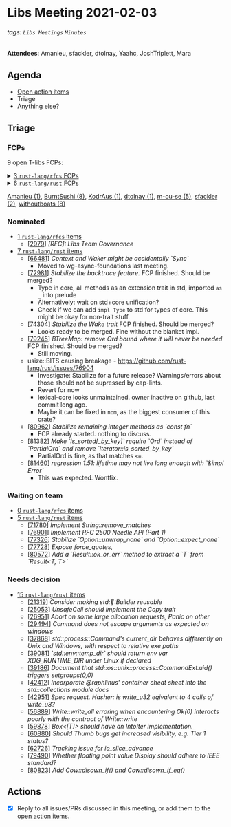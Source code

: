 # Libs Meeting 2021-02-03

###### tags: `Libs Meetings` `Minutes`

**Attendees**: Amanieu, sfackler, dtolnay, Yaahc, JoshTriplett, Mara

## Agenda

- [Open action items](https://hackmd.io/ovrbJj6CRduRgSA0Wzg2zg)
- Triage
- Anything else?

## Triage

### FCPs

9 open T-libs FCPs:
<details><summary><a href="https://github.com/rust-lang/rfcs/issues?q=is%3Aopen+label%3AT-libs+label%3Aproposed-final-comment-period">3 <code>rust-lang/rfcs</code> FCPs</a></summary>

  - [[close 2944](https://github.com/rust-lang/rfcs/issues/2944#issuecomment-714795934)] *RFC: add the Freeze trait to libcore/libstd* - (2 checkboxes left)
  - [[close 2708](https://github.com/rust-lang/rfcs/issues/2708#issuecomment-724941427)] *Generic Pointer to Field* - (2 checkboxes left)
  - [[merge 2996](https://github.com/rust-lang/rfcs/issues/2996#issuecomment-747664240)] *adds async stream rfc* - (3 checkboxes left)
</details>
<details><summary><a href="https://github.com/rust-lang/rust/issues?q=is%3Aopen+label%3AT-libs+label%3Aproposed-final-comment-period">6 <code>rust-lang/rust</code> FCPs</a></summary>

  - [[close 80595](https://github.com/rust-lang/rust/issues/80595#issuecomment-753374897)] *\`impl PartialEq&lt;Punct&gt; for char\`; symmetry for #78636* - (3 checkboxes left)
  - [[merge 78880](https://github.com/rust-lang/rust/issues/78880#issuecomment-759882257)] *Add \`NotSupported\` to \`std::io::ErrorKind\`* - (3 checkboxes left)
  - [[merge 81050](https://github.com/rust-lang/rust/issues/81050#issuecomment-765341798)] *Stabilize core::task::ready!* - (3 checkboxes left)
  - [[merge 77704](https://github.com/rust-lang/rust/issues/77704#issuecomment-760056634)] *Implement indexing slices with pairs of core::ops::Bound&lt;usize&gt;* - (3 checkboxes left)
  - [[close 75793](https://github.com/rust-lang/rust/issues/75793#issuecomment-769762122)] *Impl task::Wake for Fn* - (3 checkboxes left)
  - [[merge 70516](https://github.com/rust-lang/rust/issues/70516#issuecomment-771646381)] *Tracking Issue for ASCII methods on OsStr* - (4 checkboxes left)
</details>
<p></p>

[Amanieu (1)](https://rfcbot.rs/fcp/Amanieu), [BurntSushi (8)](https://rfcbot.rs/fcp/BurntSushi), [KodrAus (1)](https://rfcbot.rs/fcp/KodrAus), [dtolnay (1)](https://rfcbot.rs/fcp/dtolnay), [m-ou-se (5)](https://rfcbot.rs/fcp/m-ou-se), [sfackler (2)](https://rfcbot.rs/fcp/sfackler), [withoutboats (8)](https://rfcbot.rs/fcp/withoutboats)

### Nominated

- [1 `rust-lang/rfcs` items](https://github.com/rust-lang/rfcs/issues?q=is%3Aopen+label%3AT-libs+label%3AI-nominated)
  - [[2979](https://github.com/rust-lang/rfcs/pull/2979)] *\[RFC\]: Libs Team Governance*
- [7 `rust-lang/rust` items](https://github.com/rust-lang/rust/issues?q=is%3Aopen+label%3AT-libs+label%3AI-nominated)
  - [[66481](https://github.com/rust-lang/rust/issues/66481)] *Context and Waker might be accidentally \`Sync\`*
    - Moved to wg-async-foundations last meeting.
  - [[72981](https://github.com/rust-lang/rust/pull/72981)] *Stabilize the backtrace feature.*
    FCP finished. Should be merged?
    - Type in core, all methods as an extension trait in std, imported `as _` into prelude
    - Alternatively: wait on std+core unification?
    - Check if we can add `impl Type` to std for types of core. This might be okay for non-trait stuff.
  - [[74304](https://github.com/rust-lang/rust/pull/74304)] *Stabilize the Wake trait*
    FCP finished. Should be merged?
    - Looks ready to be merged. Fine without the blanket impl.
  - [[79245](https://github.com/rust-lang/rust/pull/79245)] *BTreeMap: remove Ord bound where it will never be needed*
    FCP finished. Should be merged?
    - Still moving.
  - usize::BITS causing breakage - https://github.com/rust-lang/rust/issues/76904
    - Investigate: Stabilize for a future release? Warnings/errors about those should not be supressed by cap-lints.
    - Revert for now
    - lexical-core looks unmaintained. owner inactive on github, last commit long ago.
    - Maybe it can be fixed in `nom`, as the biggest consumer of this crate?
  - [[80962](https://github.com/rust-lang/rust/pull/80962)] *Stabilize remaining integer methods as \`const fn\`*
    - FCP already started. nothing to discuss.
  - [[81382](https://github.com/rust-lang/rust/pull/81382)] *Make \`is\_sorted\[\_by\_key\]\` require \`Ord\` instead of \`PartialOrd\` and remove \`Iterator::is\_sorted\_by\_key\`*
    - PartialOrd is fine, as that matches `<=`.
  - [[81460](https://github.com/rust-lang/rust/issues/81460)] *regression 1.51: lifetime may not live long enough with \`&impl Error\`*
    - This was expected. Wontfix.

### Waiting on team

- [0 `rust-lang/rfcs` items](https://github.com/rust-lang/rfcs/issues?q=is%3Aopen+label%3AT-libs+label%3AS-waiting-on-team)
- [5 `rust-lang/rust` items](https://github.com/rust-lang/rust/issues?q=is%3Aopen+label%3AT-libs+label%3AS-waiting-on-team)
  - [[71780](https://github.com/rust-lang/rust/pull/71780)] *Implement String::remove\_matches*
  - [[76901](https://github.com/rust-lang/rust/pull/76901)] *Implement RFC 2500 Needle API (Part 1)*
  - [[77326](https://github.com/rust-lang/rust/pull/77326)] *Stabilize \`Option::unwrap\_none\` and \`Option::expect\_none\`*
  - [[77728](https://github.com/rust-lang/rust/pull/77728)] *Expose force\_quotes,*
  - [[80572](https://github.com/rust-lang/rust/pull/80572)] *Add a \`Result::ok\_or\_err\` method to extract a \`T\` from \`Result\<T, T\>\`*

### Needs decision

- [15 `rust-lang/rust` items](https://github.com/rust-lang/rust/issues?q=is%3Aopen+label%3AT-libs+label%3AI-needs-decision)
  - [[21319](https://github.com/rust-lang/rust/issues/21319)] *Consider making std::thread::Builder reusable*
  - [[25053](https://github.com/rust-lang/rust/issues/25053)] *UnsafeCell should implement the Copy trait*
  - [[26951](https://github.com/rust-lang/rust/issues/26951)] *Abort on some large allocation requests, Panic on other*
  - [[29494](https://github.com/rust-lang/rust/issues/29494)] *Command does not escape arguments as expected on windows*
  - [[37868](https://github.com/rust-lang/rust/issues/37868)] *std::process::Command's current\_dir behaves differently on Unix and Windows, with respect to relative exe paths*
  - [[39081](https://github.com/rust-lang/rust/issues/39081)] *\`std::env::temp\_dir\` should return env var XDG\_RUNTIME\_DIR under Linux if declared*
  - [[39186](https://github.com/rust-lang/rust/issues/39186)] *Document that std::os::unix::process::CommandExt.uid() triggers setgroups(0,0)*
  - [[42412](https://github.com/rust-lang/rust/issues/42412)] *Incorporate @raphlinus' container cheat sheet into the std::collections module docs*
  - [[42951](https://github.com/rust-lang/rust/issues/42951)] *Spec request. Hasher: is write\_u32 eqivalent to 4 calls of write\_u8?*
  - [[56889](https://github.com/rust-lang/rust/issues/56889)] *Write::write\_all erroring when encountering Ok(0) interacts poorly with the contract of Write::write*
  - [[59878](https://github.com/rust-lang/rust/issues/59878)] *Box\<\[T\]\> should have an IntoIter implementation.*
  - [[60880](https://github.com/rust-lang/rust/issues/60880)] *Should Thumb bugs get increased visibility, e.g. Tier 1 status?*
  - [[62726](https://github.com/rust-lang/rust/issues/62726)] *Tracking issue for io\_slice\_advance*
  - [[79490](https://github.com/rust-lang/rust/issues/79490)] *Whether floating point value Display should adhere to IEEE standard?*
  - [[80823](https://github.com/rust-lang/rust/pull/80823)] *Add Cow::disown\_if() and Cow::disown\_if\_eq()*

## Actions

- [x] Reply to all issues/PRs discussed in this meeting, or add them to the [open action items](https://hackmd.io/ovrbJj6CRduRgSA0Wzg2zg).
